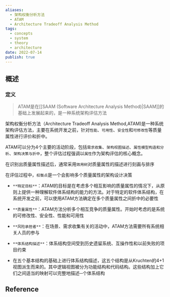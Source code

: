 ```yaml
---
aliases:
  - 架构权衡分析方法
  - ATAM
  - Architecture Tradeoff Analysis Method
tags:
  - concepts
  - system
  - theory
  - architecture
date: 2022-07-14
publish: true
---
```


## 概述

### 定义

> ATAM是在[[SAAM (Software Architecture Analysis Method)|SAAM]]的基础上发展起来的，是一种系统架构评估方法

架构权衡分析方法（Architecture Tradeoff Analysis Method,ATAM)是一种系统架构评估方法，主要在系统开发之前，针对`性能`、`可用性`、`安全性`和`可修改性`等质量属性进行评价和折中。

ATAM可以分为4个主要的活动阶段，包括`需求收集`、`架构视图描述`、`属性模型构造和分析`、`架构决策与折中`，整个评估过程强调以`属性`作为架构评估的核心概念。

在识别出质量属性描述后，通常采用`效用树`对质量属性的描述进行刻画与排序

在评估过程中，`权衡点`是一个会影响多个质量属性的架构设计决策


- `**特定目标**`：ATAM的目标是在考虑多个相互影响的质量属性的情况下，从原则上提供一种理解软件体系结构的能力的方法。对于特定的软件体系结构，在系统开发之前，可以使用ATAM方法确定在多个质量属性之间折中的必要性

- `**质量属性**`：ATAM方法分析多个相互竞争的质量属性。开始时考虑的是系统的可修改性、安全性、性能和可用性

- `**风险承担者**`：在场景、需求收集有关的活动中，ATAM方法需要所有系统相关人员的参与

- `**体系结构描述**`：体系结构空间受到历史遗留系统、互操作性和以前失败的项目约束

- 在五个基本结构的基础上进行体系结构描述，这五个结构是从Kruchten的4+1视图派生而来的。其中逻辑视图被分为功能结构和代码结构。这些结构加上它们之间适当的映射可以完整地描述─个体系结构

## Reference


